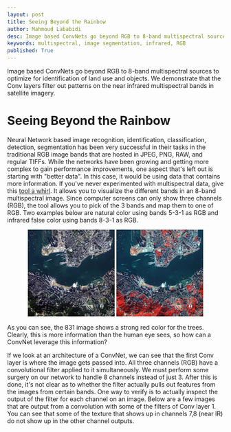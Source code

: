 ```yaml
---
layout: post
title: Seeing Beyond the Rainbow
author: Mahmoud Lababidi
desc: Image based ConvNets go beyond RGB to 8-band multispectral sources to optimize for identification of land use and objects. We demonstrate that the Conv layers filter out patterns on the near infrared multispectral bands in satellite imagery.
keywords: multispectral, image segmentation, infrared, RGB
published: True
---
```


Image based ConvNets go beyond RGB to 8-band multispectral sources to optimize for identification of land use and objects. 
We demonstrate that the Conv layers filter out patterns on the near infrared multispectral bands in satellite imagery.

# Seeing Beyond the Rainbow
Neural Network based image recognition, identification, classification, detection, segmentation has been very successful 
in their tasks in the traditional RGB image bands that are hosted in JPEG, PNG, RAW, and regular TIFFs.
While the networks have been growing and getting more complex to gain performance improvements, 
one aspect that's left out is starting with "better data". In this case, it would be using data that contains more information.
If you've never experimented with multispectral data, give this [tool a whirl](http://www.geocarto.com.hk/edu/PJ-BCMBWV3G/main_BCW3.html).
It allows you to visualize the different bands in an 8-band multispectral image. 
Since computer screens can only show three channels (RGB), the tool allows you to pick of the 3 bands and map them to one of RGB. 
Two examples below are natural color using bands 5-3-1 as RGB and infrared false color using bands 8-3-1 as RGB. 
<p align="center">
<img src="/assets/images/531.jpg" width="40%" />
<img src="/assets/images/831.jpg" width="40%" />
</p>

As you can see, the 831 image shows a strong red color for the trees. 
Clearly, this is more information than the human eye sees, so how can a ConvNet leverage this information?

If we look at an architecture of a ConvNet, we can see that the first Conv layer is where the image gets passed into.
All three channels (RGB) have a convolutional filter applied to it simultaneously. 
We must perform some surgery on our network to handle 8 channels instead of just 3. 
After this is done, it's not clear as to whether the filter actually pulls out features from the images from certain bands.
One way to verify is to actually inspect the output of the filter for each channel on an image.
Below are a few images that are output from a convolution with some of the filters of Conv layer 1.
You can see that some of the texture that shows up in channels 7,8 (near IR) do not show up in the other channel outputs.
